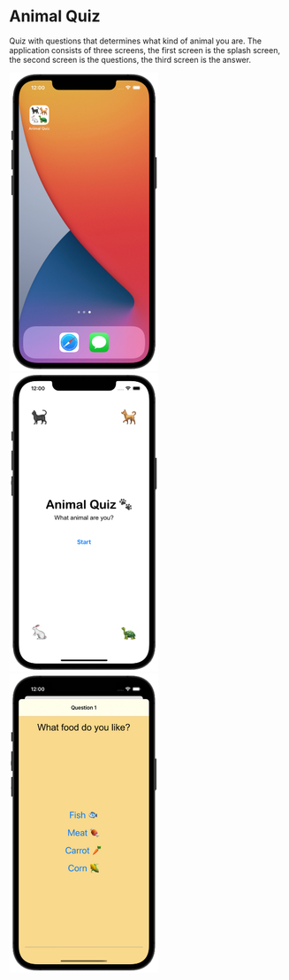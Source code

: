 
# **Animal Quiz**

Quiz with questions that determines what kind of animal you are. The application consists of three screens, the first screen is the splash screen, the second screen is the questions, the third screen is the answer.

<img src="https://github.com/lgreydev/AnimalQuiz/blob/main/Screenshots/screenshot-001.jpg" width="270"><img src="https://github.com/lgreydev/AnimalQuiz/blob/main/Screenshots/screenshot-002.jpg" width="270"><img src="https://github.com/lgreydev/AnimalQuiz/blob/main/Screenshots/screenshot-003.jpg" width="270">
